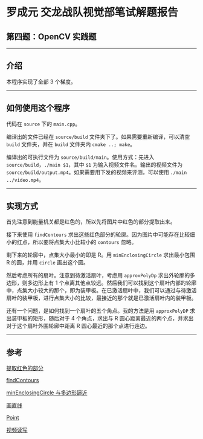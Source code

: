 # 罗成元 交龙战队视觉部笔试解题报告

## 第四题：OpenCV 实践题

---

## 介绍

本程序实现了全部 $3$ 个梯度。

---

## 如何使用这个程序

代码在 `source` 下的 `main.cpp`。

编译出的文件已经在 `source/build` 文件夹下了。如果需要重新编译，可以清空 `build` 文件夹，并在 `build` 文件夹内 `cmake ..; make`。

编译出的可执行文件为 `source/build/main`。使用方式：先进入 `source/build`，`./main $1`，其中 `$1` 为输入视频文件名。输出的视频文件为 `source/build/output.mp4`。如果需要用下发的视频来评测，可以使用 `./main ../video.mp4`。

---

## 实现方式

首先注意到能量机关都是红色的，所以先将图片中红色的部分提取出来。

接下来使用 `findContours` 求出这些红色部分的轮廓。因为图片中可能存在比较细小的红点，所以要将点集大小比较小的 `contours` 忽略。

剩下来的轮廓中，点集大小最小的即是 R。用 `minEnclosingCircle` 求出最小包围 R 的圆，并用 `circle` 画出这个圆。

然后考虑所有的扇叶。注意到待激活扇叶，考虑用 `approxPolyDp` 求出外轮廓的多边形，则多边形上有 $1$ 个点离其他点较远。然后我们可以找到这个扇叶内部的轮廓中，点集大小较大的那个，即为装甲板。在已激活扇叶中，我们可以通过与待激活扇叶的装甲板，进行点集大小的比较，最接近的那个就是已激活扇叶内的装甲板。

还有一个问题，是如何找到一个扇叶的五个角点。我的方法是用 `approxPolyDP` 求出装甲板的矩形，随后对于 4 个角点，求出与 R 圆心距离最近的两个点，并求出对于这个扇叶外围轮廓中距离 R 圆心最近的那个点进行连边。

---

## 参考

[提取红色的部分](https://stackoverflow.com/questions/32522989/opencv-better-detection-of-red-color/32523532#32523532)

[findContours](https://blog.csdn.net/laobai1015/article/details/76400725)

[minEnclosingCircle 与多边形逼近](https://blog.csdn.net/qq_41553038/article/details/80213038)

[画直线](https://opencv-tutorial.readthedocs.io/en/latest/draw/draw.html)

[Point](https://docs.opencv.org/3.4/db/d4e/classcv_1_1Point__.html)

[视频读写](https://docs.opencv.org/4.5.3/d3/d9c/samples_2cpp_2tutorial_code_2videoio_2video-write_2video-write_8cpp-example.html#_a8)
